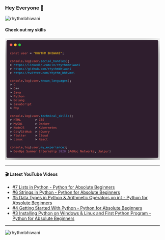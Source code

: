### Hey Everyone 👋

<p align="left"><img src="https://komarev.com/ghpvc/?username=rhythmbhiwani" alt="rhythmbhiwani" /></p>

#### Check out my skills

![GitHub Profile](https://github.com/rhythmbhiwani/rhythmbhiwani/blob/master/user_profile.png)

---

#### 🎬 Latest YouTube Videos
<!-- YOUTUBE:START -->
- [#7 Lists in Python - Python for Absolute Beginners](https://www.youtube.com/watch?v=TTjrnooFNeU)
- [#6 Strings in Python - Python for Absolute Beginners](https://www.youtube.com/watch?v=ak4xQttQ9_s)
- [#5 Data Types in Python & Arithmetic Operators on int - Python for Absolute Beginners](https://www.youtube.com/watch?v=5nsHSKGVxMY)
- [#4 Getting Started With Python - Python for Absolute Beginners](https://www.youtube.com/watch?v=sYAljFCUNDI)
- [#3 Installing Python on Windows & Linux and First Python Program - Python for Absolute Beginners](https://www.youtube.com/watch?v=6VKN7T9lO7o)
<!-- YOUTUBE:END -->

---

<p align="left"><img src="https://github-readme-stats.vercel.app/api?username=rhythmbhiwani&show_icons=true&hide_border=true&count_private=true" alt="rhythmbhiwani" /></p>
